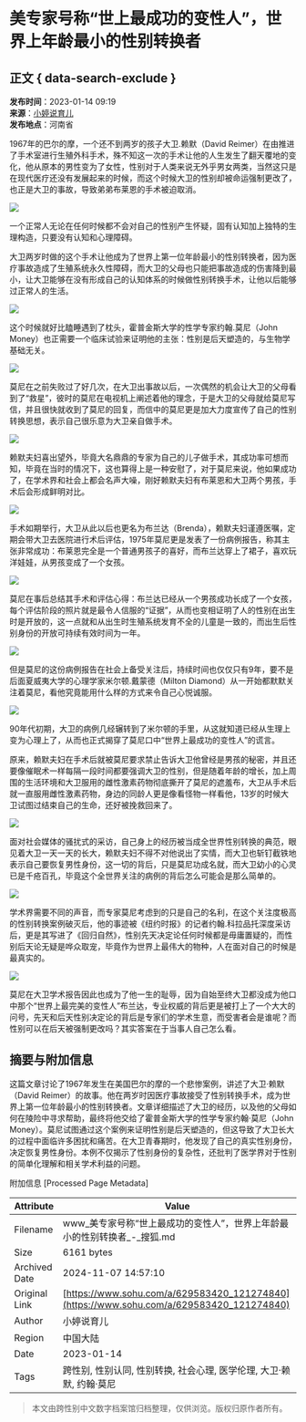 # 美专家号称“世上最成功的变性人”，世界上年龄最小的性别转换者

## 正文 { data-search-exclude }


**发布时间**：2023-01-14 09:19  
**来源**：[小婷说育儿](https://www.sohu.com/a/629583420_121274840?spm=smpc.content-abroad.content.1.1730991361617Vdligg1)  
**发布地点**：河南省

1967年的巴尔的摩，一个还不到两岁的孩子大卫.赖默（David Reimer）在由推进了手术室进行生殖外科手术，殊不知这一次的手术让他的人生发生了翻天覆地的变化，他从原本的男性变为了女性，性别对于人类来说无外乎男女两类，当然这只是在现代医疗还没有发展起来的时候，而这个时候大卫的性别却被命运强制更改了，也正是大卫的事故，导致弟弟布莱恩的手术被迫取消。

![](https://p2.itc.cn/images01/20230114/bede976f55ed460fa10952eef3df5078.jpeg)

一个正常人无论在任何时候都不会对自己的性别产生怀疑，固有认知加上独特的生理构造，只要没有认知和心理障碍。

大卫两岁时做的这个手术让他成为了世界上第一位年龄最小的性别转换者，因为医疗事故造成了生殖系统永久性障碍，而大卫的父母也只能把事故造成的伤害降到最小，让大卫能够在没有形成自己的认知体系的时候做性别转换手术，让他以后能够过正常人的生活。

![](https://p2.itc.cn/images01/20230114/1a1d28fe4097497293f96f95130f3014.jpeg)

这个时候就好比瞌睡遇到了枕头，霍普金斯大学的性学专家约翰.莫尼（John Money）也正需要一个临床试验来证明他的主张：性别是后天塑造的，与生物学基础无关。

![](https://p6.itc.cn/images01/20230114/cf8d19ee59844cbdbe81faf70c5ca46c.jpeg)

莫尼在之前失败过了好几次，在大卫出事故以后，一次偶然的机会让大卫的父母看到了“救星”，彼时的莫尼在电视机上阐述着他的理念，于是大卫的父母就给莫尼写信，并且很快就收到了莫尼的回复，而信中的莫尼更是加大力度宣传了自己的性别转换思想，表示自己很乐意为大卫亲自做手术。

![](https://p1.itc.cn/images01/20230114/86731bebcc214ce3bba72bcccbdf2897.jpeg)

赖默夫妇喜出望外，毕竟大名鼎鼎的专家为自己的儿子做手术，其成功率可想而知，毕竟在当时的情况下，这也算得上是一种安慰了，对于莫尼来说，他如果成功了，在学术界和社会上都会名声大噪，刚好赖默夫妇有布莱恩和大卫两个男孩，手术后会形成鲜明对比。

![](https://p2.itc.cn/images01/20230114/901bc5366a2d4e5f9d8faca2b7b6e39e.jpeg)

手术如期举行，大卫从此以后也更名为布兰达（Brenda），赖默夫妇谨遵医嘱，定期会带大卫去医院进行术后评估，1975年莫尼更是发表了一份病例报告，称其主张非常成功：布莱恩完全是一个普通男孩子的喜好，而布兰达穿上了裙子，喜欢玩洋娃娃，从男孩变成了一个女孩。

![](https://p2.itc.cn/images01/20230114/fd83119664434dd7bba517d268d6c8cc.jpeg)

莫尼在事后总结其手术和评估心得：布兰达已经从一个男孩成功长成了一个女孩，每个评估阶段的照片就是最令人信服的“证据”，从而也变相证明了人的性别在出生时是开放的，这一点就和从出生时生殖系统发育不全的儿童是一致的，而出生后性别身份的开放可持续有效时间为一年。

![](https://p0.itc.cn/images01/20230114/70b90069f195467cabe10dd6c31af95a.jpeg)

但是莫尼的这份病例报告在社会上备受关注后，持续时间也仅仅只有9年，要不是后面夏威夷大学的心理学家米尔顿.戴蒙德（Milton Diamond）从一开始都默默关注着莫尼，看他究竟能用什么样的方式来令自己心悦诚服。

![](https://p9.itc.cn/images01/20230114/8b67ac9b92c8411db71283a486a6d67e.jpeg)

90年代初期，大卫的病例几经辗转到了米尔顿的手里，从这就知道已经从生理上变为心理上了，从而也正式揭穿了莫尼口中“世界上最成功的变性人”的谎言。

原来，赖默夫妇在手术后就被莫尼要求禁止告诉大卫他曾经是男孩的秘密，并且还要像催眠术一样每隔一段时间都要强调大卫的性别，但是随着年龄的增长，加上周围的生活环境和大卫服用的雌性激素药物彻底撕开了莫尼的遮羞布，大卫从手术后就一直服用雌性激素药物，身边的同龄人更是像看怪物一样看他，13岁的时候大卫试图过结束自己的生命，还好被挽救回来了。

![](https://p0.itc.cn/images01/20230114/57781d026f304f308ceeaf66aa817495.jpeg)

面对社会媒体的骚扰式的采访，自己身上的经历被当成全世界性别转换的典范，眼见着大卫一天一天的长大，赖默夫妇不得不对他说出了实情，而大卫也斩钉截铁地表示自己要恢复男性身份，这一切的背后，只是莫尼功成名就，而大卫幼小的心灵已是千疮百孔，毕竟这个全世界关注的病例的背后怎么可能会是那么简单的。

![](https://p8.itc.cn/images01/20230114/62f014706b094a3e9020e5ef8160c6c3.jpeg)

学术界需要不同的声音，而专家莫尼考虑到的只是自己的名利，在这个关注度极高的性别转换案例破灭后，他的事迹被《纽约时报》的记者约翰.科拉品托深度采访后，更是其写进了《回归自然》，性别先天决定论任何时候都是毋庸置疑的，而性别后天论无疑是哗众取宠，毕竟作为世界上最伟大的物种，人在面对自己的时候是最真实的。

![](https://p9.itc.cn/images01/20230114/cf2863a9613d43f292cd310bcaca6258.jpeg)

莫尼在大卫学术报告因此也成为了他一生的耻辱，因为自始至终大卫都没成为他口中那个“世界上最完美的变性人”布兰达，专业权威的背后更是被打上了一个大大的问号，先天和后天性别决定论的背后是专家们的学术生意，而受害者会是谁呢？而性别可以在后天被强制更改吗？其实答案在于当事人自己怎么看。

## 摘要与附加信息

<!-- tcd_abstract -->
这篇文章讨论了1967年发生在美国巴尔的摩的一个悲惨案例，讲述了大卫·赖默（David Reimer）的故事。他在两岁时因医疗事故接受了性别转换手术，成为世界上第一位年龄最小的性别转换者。文章详细描述了大卫的经历，以及他的父母如何在陵险中寻求帮助，最终将他交给了霍普金斯大学的性学专家约翰·莫尼（John Money）。莫尼试图通过这个案例来证明性别是后天塑造的，但这导致了大卫长大的过程中面临许多困扰和痛苦。在大卫青春期时，他发现了自己的真实性别身份，决定恢复男性身份。本例不仅揭示了性别身份的复杂性，还批判了医学界对于性别的简单化理解和相关学术利益的问题。
<!-- tcd_abstract_end -->

附加信息 [Processed Page Metadata]

| Attribute       | Value                                  |
|-----------------|----------------------------------------|
| Filename        | www_美专家号称“世上最成功的变性人”，世界上年龄最小的性别转换者_-_搜狐.md                             |
| Size            | 6161 bytes                           |
| Archived Date   | 2024-11-07 14:57:10                             |
| Original Link   | [https://www.sohu.com/a/629583420_121274840](https://www.sohu.com/a/629583420_121274840)                       |
| Author          | 小婷说育儿                               |
| Region          | 中国大陆                               |
| Date            | 2023-01-14                                 |
| Tags            | 跨性别, 性别认同, 性别转换, 社会心理, 医学伦理, 大卫·赖默, 约翰·莫尼                                 |
>
> 本文由跨性别中文数字档案馆归档整理，仅供浏览。版权归原作者所有。
>